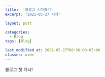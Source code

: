 ```yaml
---
title:  '블로그 시작하기'
excerpt: "2021-05-27 시작"

layout: post

categories:
  - Blog
tags: [Blog]

last_modified_at: 2021-05-27T08:06:00-05:00
classes: wide
---
```


블로그 첫 개시!
